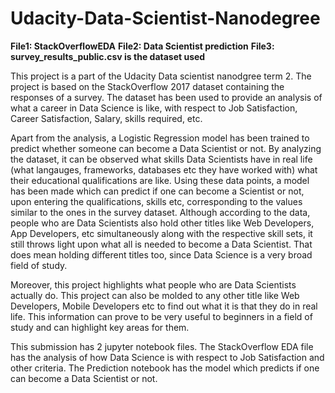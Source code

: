 # Udacity-Data-Scientist-Nanodegree
**File1: StackOverflowEDA**
**File2: Data Scientist prediction**
**File3: survey_results_public.csv is the dataset used**

This project is a part of the Udacity Data scientist nanodgree term 2. The project is based on the StackOverflow 2017 dataset containing the responses of a survey. The dataset has been used to provide an analysis of what a career in Data Science is like, with respect to Job Satisfaction, Career Satisfaction, Salary, skills required, etc. 

Apart from the analysis, a Logistic Regression model has been trained to predict whether someone can become a Data Scientist or not. By analyzing the dataset, it can be observed what skills Data Scientists have in real life (what langauges, frameworks, databases etc they have worked with) what their educational qualifications are like. Using these data points, a model has been made which can predict if one can become a Scientist or not, upon entering the qualifications, skills etc, corresponding to the values similar to the ones in the survey dataset. Although according to the data, people who are Data Scientists also hold other titles like Web Developers, App Developers, etc simultaneously along with the respective skill sets, it still throws light upon what all is needed to become a Data Scientist. That does mean holding different titles too, since Data Science is a very broad field of study.

Moreover, this project highlights what people who are Data Scientists actually do. This project can also be molded to any other title like Web Developers, Mobile Developers etc to find out what it is that they do in real life. This information can prove to be very useful to beginners in a field of study and can highlight key areas for them.


This submission has 2 jupyter notebook files. The StackOverflow EDA file has the analysis of how Data Science is with respect to Job Satisfaction and other criteria. The Prediction notebook has the model which predicts if one can become a Data Scientist or not.
